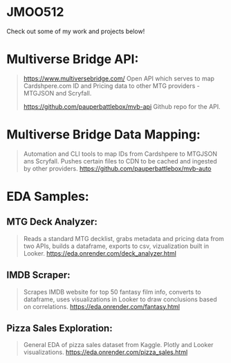 # JMOO512

Check out some of my work and projects below!

# Multiverse Bridge API:
 >https://www.multiversebridge.com/
 >Open API which serves to map Cardshpere.com ID and Pricing data to other MTG providers - MTGJSON and Scryfall.
 >
 >https://github.com/pauperbattlebox/mvb-api
 >Github repo for the API.

# Multiverse Bridge Data Mapping:
 >Automation and CLI tools to map IDs from Cardshpere to MTGJSON ans Scryfall. Pushes certain files to CDN to be cached and ingested by other providers.
 >https://github.com/pauperbattlebox/mvb-auto

# EDA Samples:

## MTG Deck Analyzer:
 >Reads a standard MTG decklist, grabs metadata and pricing data from two APIs, builds a dataframe, exports to csv, vizualization built in Looker.
 >https://eda.onrender.com/deck_analyzer.html
 
## IMDB Scraper:
 >Scrapes IMDB website for top 50 fantasy film info, converts to dataframe, uses visualizations in Looker to draw conclusions based on correlations.
 >https://eda.onrender.com/fantasy.html

## Pizza Sales Exploration:
 >General EDA of pizza sales dataset from Kaggle. Plotly and Looker visualizations.
 >https://eda.onrender.com/pizza_sales.html
